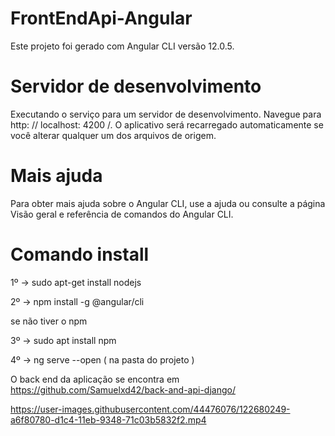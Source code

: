 # FrontEndApi-Angular
Este projeto foi gerado com Angular CLI versão 12.0.5.

# Servidor de desenvolvimento
Executando o serviço para um servidor de desenvolvimento. Navegue para http: // localhost: 4200 /. O aplicativo será recarregado automaticamente se você alterar qualquer um dos arquivos de origem.

# Mais ajuda
Para obter mais ajuda sobre o Angular CLI, use a ajuda ou consulte a página Visão geral e referência de comandos do Angular CLI.

# Comando install

1º -> sudo apt-get install nodejs

2º -> npm install -g @angular/cli

se não tiver o npm

3º -> sudo apt install npm

4º -> ng serve --open ( na pasta do projeto )

O back end da aplicação se encontra em https://github.com/Samuelxd42/back-and-api-django/

https://user-images.githubusercontent.com/44476076/122680249-a6f80780-d1c4-11eb-9348-71c03b5832f2.mp4

